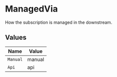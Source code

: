 # ManagedVia

How the subscription is managed in the downstream.


## Values

| Name     | Value    |
| -------- | -------- |
| `Manual` | manual   |
| `Api`    | api      |